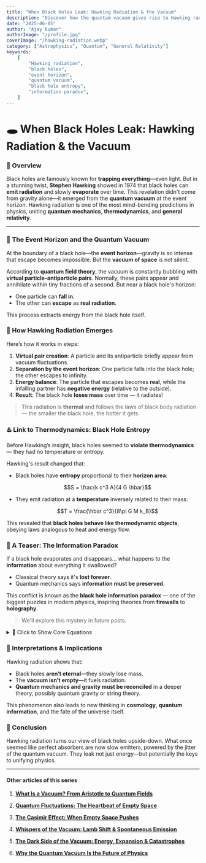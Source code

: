 ```yaml
---
title: "When Black Holes Leak: Hawking Radiation & the Vacuum"
description: "Discover how the quantum vacuum gives rise to Hawking radiation — allowing black holes to slowly evaporate, defying their 'no-escape' reputation."
date: "2025-06-05"
author: "Ajay Kumar"
authorImage: "/profile.jpg"
coverImage: "/hawking-radiation.webp"
category: ["Astrophysics", "Quantum", "General Relativity"]
keywords:
    [
        "Hawking radiation",
        "black holes",
        "event horizon",
        "quantum vacuum",
        "black hole entropy",
        "information paradox",
    ]
---
```


# 🕳️ When Black Holes Leak: Hawking Radiation & the Vacuum

### 🧠 Overview

Black holes are famously known for **trapping everything**—even light. But in a stunning twist, **Stephen Hawking** showed in 1974 that black holes can **emit radiation** and slowly **evaporate** over time. This revelation didn't come from gravity alone—it emerged from the **quantum vacuum** at the event horizon. Hawking radiation is one of the most mind-bending predictions in physics, uniting **quantum mechanics**, **thermodynamics**, and **general relativity**.

---

### 🌌 The Event Horizon and the Quantum Vacuum

At the boundary of a black hole—the **event horizon**—gravity is so intense that escape becomes impossible. But the **vacuum of space** is not silent.

According to **quantum field theory**, the vacuum is constantly bubbling with **virtual particle–antiparticle pairs**. Normally, these pairs appear and annihilate within tiny fractions of a second. But near a black hole's horizon:

-   One particle can **fall in**.
-   The other can **escape** as **real radiation**.

This process extracts energy from the black hole itself.


### 🌠 How Hawking Radiation Emerges

Here’s how it works in steps:

1. **Virtual pair creation**: A particle and its antiparticle briefly appear from vacuum fluctuations.
2. **Separation by the event horizon**: One particle falls into the black hole; the other escapes to infinity.
3. **Energy balance**: The particle that escapes becomes **real**, while the infalling partner has **negative energy** (relative to the outside).
4. **Result**: The black hole **loses mass** over time — it radiates!

> This radiation is **thermal** and follows the laws of black body radiation — the smaller the black hole, the hotter it gets.


### ♨️ Link to Thermodynamics: Black Hole Entropy

Before Hawking’s insight, black holes seemed to **violate thermodynamics** — they had no temperature or entropy.

Hawking's result changed that:

-   Black holes have **entropy** proportional to their **horizon area**:  
    
    $$S = \frac{k c^3 A}{4 G \hbar}$$
    
-   They emit radiation at a **temperature** inversely related to their mass:  
    
    $$T = \frac{\hbar c^3}{8\pi G M k_B}$$
    

This revealed that **black holes behave like thermodynamic objects**, obeying laws analogous to heat and energy flow.


### 🧩 A Teaser: The Information Paradox

If a black hole evaporates and disappears… what happens to the **information** about everything it swallowed?

-   Classical theory says it's **lost forever**.
-   Quantum mechanics says **information must be preserved**.

This conflict is known as the **black hole information paradox** — one of the biggest puzzles in modern physics, inspiring theories from **firewalls** to **holography**.

> We'll explore this mystery in future posts.


<details>
<summary>📘 Click to Show Core Equations</summary>

### Key Equations:

1. **Hawking Temperature**:  
   
   $$T = \frac{\hbar c^3}{8\pi G M k_B}$$
   

2. **Black Hole Entropy (Bekenstein–Hawking formula)**:  
   
   $$S = \frac{k c^3 A}{4 G \hbar}$$
   

3. **Power of Hawking Radiation** (for a non-rotating black hole):  
   
   $$P \sim \frac{\hbar c^6}{G^2 M^2}$$

</details>


### 🧠 Interpretations & Implications

Hawking radiation shows that:

-   Black holes **aren’t eternal**—they slowly lose mass.
-   The **vacuum isn’t empty**—it fuels radiation.
-   **Quantum mechanics and gravity must be reconciled** in a deeper theory, possibly quantum gravity or string theory.

This phenomenon also leads to new thinking in **cosmology**, **quantum information**, and the fate of the universe itself.


### 🧾 Conclusion

Hawking radiation turns our view of black holes upside-down. What once seemed like perfect absorbers are now slow emitters, powered by the jitter of the quantum vacuum. They leak not just energy—but potentially the keys to unifying physics.

---

#### Other articles of this series

1. **[What Is a Vacuum? From Aristotle to Quantum Fields](/blog/what-is-a-vacuum)**

2. **[Quantum Fluctuations: The Heartbeat of Empty Space](/blog/what-is-a-vacuum)**

3. **[The Casimir Effect: When Empty Space Pushes](/blog/the-casimir-effect)**

4. **[Whispers of the Vacuum: Lamb Shift & Spontaneous Emission](/blog/whispers-of-the-vacuum-lamb-shift-and-spontaneous-emission)**

6. **[The Dark Side of the Vacuum: Energy, Expansion & Catastrophes](/blog/the-dark-side-of-vacuum)**

7. **[Why the Quantum Vacuum Is the Future of Physics](/blog/why-the-quantumvacuum-is-the-future-of-physics)**